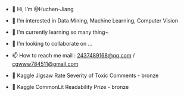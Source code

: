 - 👋 Hi, I’m @Huchen-Jiang
- 👀 I’m interested in Data Mining, Machine Learning, Computer Vision
- 🌱 I’m currently learning so many thing~
- 💞️ I’m looking to collaborate on ...
- 📫 How to reach me mail : 2437489168@qq.com / cgwww784511@gmail.com

- 🥉 Kaggle Jigsaw Rate Severity of Toxic Comments - bronze

- 🥉 Kaggle CommonLit Readability Prize - bronze

<!---
Huchen-Jiang/Huchen-Jiang is a ✨ special ✨ repository because its `README.md` (this file) appears on your GitHub profile.
You can click the Preview link to take a look at your changes.
--->
